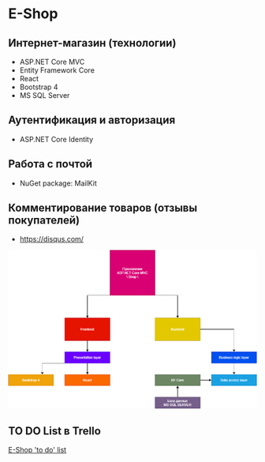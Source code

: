 # E-Shop

## Интернет-магазин (технологии)
* ASP.NET Core MVC
* Entity Framework Core
* React
* Bootstrap 4
* MS SQL Server

## Аутентификация и авторизация
* ASP.NET Core Identity

## Работа с почтой
* NuGet package: MailKit

## Комментирование товаров (отзывы покупателей)
* https://disqus.com/

![App scheme](ResourcesForReadme/ShopAppScheme.png)

## TO DO List в Trello
[E-Shop 'to do' list](https://trello.com/b/FCxBPJYX/e-shop)
